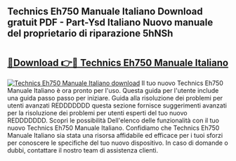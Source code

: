 ## Technics Eh750 Manuale Italiano Download gratuit PDF - Part-Ysd Italiano Nuovo manuale del proprietario di riparazione 5hNSh

# <h2><a href="http://dfdl0eu.blite.top/?on=Technics+Eh750+Manuale+Italiano">🔗Download 👉🔴 Technics Eh750 Manuale Italiano</a></h2>

[![Technics Eh750 Manuale Italiano download](https://i.imgur.com/lujVjoI.png)](http://dfdl0eu.blite.top/?on=Technics+Eh750+Manuale+Italiano)
Il tuo nuovo Technics Eh750 Manuale Italiano è ora pronto per l'uso. Questa guida per l'utente include una guida passo passo per iniziare. Guida alla risoluzione dei problemi per utenti avanzati REDDDDDDD questa sezione fornisce suggerimenti avanzati per la risoluzione dei problemi per utenti esperti del tuo nuovo REDDDDDDD. Scopri le possibilità Dell'elenco delle funzionalità con il tuo nuovo Technics Eh750 Manuale Italiano. Confidiamo che Technics Eh750 Manuale Italiano sia stata una risorsa affidabile ed efficace per i tuoi sforzi per conoscere le specifiche del tuo nuovo dispositivo. In caso di domande o dubbi, contattare il nostro team di assistenza clienti.
